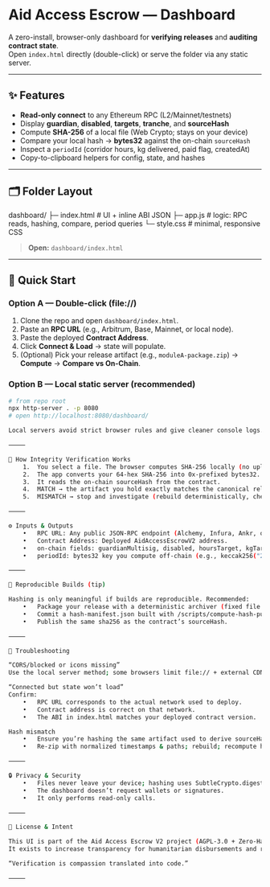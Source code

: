 <!-- =========================================================
     dashboard/README.md
     Aid Access Escrow V2 — Integrity & Status Dashboard
     -----------------------------------------------------
     Purpose:
       • Verify local build SHA-256 vs on-chain sourceHash
       • Inspect core contract state (read-only)
       • Query per-period progress and payout status
     Contents:
       • index.html · app.js · style.css
   ========================================================= -->

# Aid Access Escrow — Dashboard

A zero-install, browser-only dashboard for **verifying releases** and **auditing contract state**.  
Open `index.html` directly (double-click) or serve the folder via any static server.

---

## ✨ Features

- **Read-only connect** to any Ethereum RPC (L2/Mainnet/testnets)  
- Display **guardian**, **disabled**, **targets**, **tranche**, and **sourceHash**  
- Compute **SHA-256** of a local file (Web Crypto; stays on your device)  
- Compare your local hash → **bytes32** against the on-chain `sourceHash`  
- Inspect a `periodId` (corridor hours, kg delivered, paid flag, createdAt)  
- Copy-to-clipboard helpers for config, state, and hashes  

---

## 🗂️ Folder Layout

dashboard/
├─ index.html   # UI + inline ABI JSON
├─ app.js       # logic: RPC reads, hashing, compare, period queries
└─ style.css    # minimal, responsive CSS

> **Open:** `dashboard/index.html`

---

## 🚀 Quick Start

### Option A — Double-click (file://)
1. Clone the repo and open `dashboard/index.html`.  
2. Paste an **RPC URL** (e.g., Arbitrum, Base, Mainnet, or local node).  
3. Paste the deployed **Contract Address**.  
4. Click **Connect & Load** → state will populate.  
5. (Optional) Pick your release artifact (e.g., `moduleA-package.zip`) → **Compute** → **Compare vs On-Chain**.

### Option B — Local static server (recommended)
```bash
# from repo root
npx http-server . -p 8080
# open http://localhost:8080/dashboard/

Local servers avoid strict browser rules and give cleaner console logs.

⸻

🔐 How Integrity Verification Works
	1.	You select a file. The browser computes SHA-256 locally (no upload).
	2.	The app converts your 64-hex SHA-256 into 0x-prefixed bytes32.
	3.	It reads the on-chain sourceHash from the contract.
	4.	MATCH → the artifact you hold exactly matches the canonical release.
	5.	MISMATCH → stop and investigate (rebuild deterministically, check zip contents, confirm the right file).

⸻

⚙️ Inputs & Outputs
	•	RPC URL: Any public JSON-RPC endpoint (Alchemy, Infura, Ankr, or your node).
	•	Contract Address: Deployed AidAccessEscrowV2 address.
	•	on-chain fields: guardianMultisig, disabled, hoursTarget, kgTarget, tranche, sourceHash.
	•	periodId: bytes32 key you compute off-chain (e.g., keccak256("2025-W41")).

⸻

🧪 Reproducible Builds (tip)

Hashing is only meaningful if builds are reproducible. Recommended:
	•	Package your release with a deterministic archiver (fixed file order, timestamps normalized).
	•	Commit a hash-manifest.json built with /scripts/compute-hash-publish.js.
	•	Publish the same sha256 as the contract’s sourceHash.

⸻

🛟 Troubleshooting

“CORS/blocked or icons missing”
Use the local server method; some browsers limit file:// + external CDNs.

“Connected but state won’t load”
Confirm:
	•	RPC URL corresponds to the actual network used to deploy.
	•	Contract address is correct on that network.
	•	The ABI in index.html matches your deployed contract version.

Hash mismatch
	•	Ensure you’re hashing the same artifact used to derive sourceHash.
	•	Re-zip with normalized timestamps & paths; rebuild; recompute hash.

⸻

🔒 Privacy & Security
	•	Files never leave your device; hashing uses SubtleCrypto.digest.
	•	The dashboard doesn’t request wallets or signatures.
	•	It only performs read-only calls.

⸻

📄 License & Intent

This UI is part of the Aid Access Escrow V2 project (AGPL-3.0 + Zero-Harm Addendum).
It exists to increase transparency for humanitarian disbursements and reduce misuse via verifiable proofs.

“Verification is compassion translated into code.”

⸻


